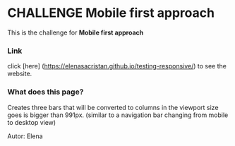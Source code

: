 # CHALLENGE Mobile first approach

This is the challenge for **Mobile first approach**

### Link

click [here] (https://elenasacristan.github.io/testing-responsive/) to see the website.

### What does this page?

Creates three bars that will be converted to columns in the viewport size goes is bigger than 991px. (similar to a navigation bar changing from mobile to desktop view)

Autor: Elena